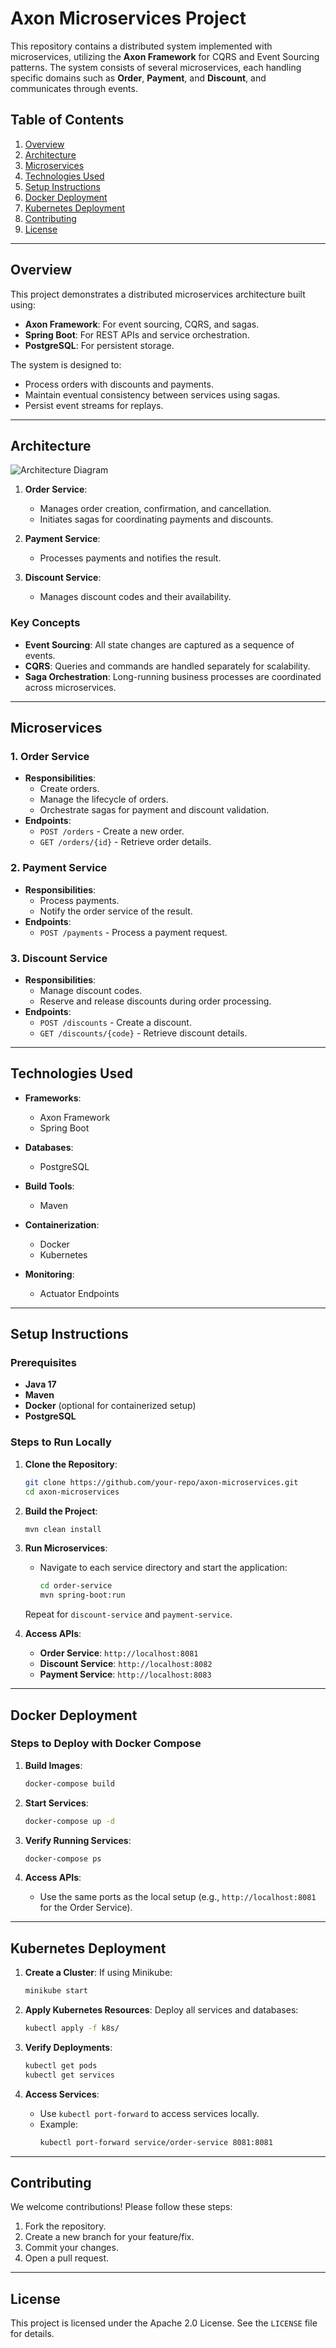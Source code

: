# Axon Microservices Project

This repository contains a distributed system implemented with microservices, utilizing the **Axon Framework** for CQRS and Event Sourcing patterns. The system consists of several microservices, each handling specific domains such as **Order**, **Payment**, and **Discount**, and communicates through events.

## Table of Contents

1. [Overview](#overview)
2. [Architecture](#architecture)
3. [Microservices](#microservices)
4. [Technologies Used](#technologies-used)
5. [Setup Instructions](#setup-instructions)
6. [Docker Deployment](#docker-deployment)
7. [Kubernetes Deployment](#kubernetes-deployment)
8. [Contributing](#contributing)
9. [License](#license)

---

## Overview

This project demonstrates a distributed microservices architecture built using:
- **Axon Framework**: For event sourcing, CQRS, and sagas.
- **Spring Boot**: For REST APIs and service orchestration.
- **PostgreSQL**: For persistent storage.

The system is designed to:
- Process orders with discounts and payments.
- Maintain eventual consistency between services using sagas.
- Persist event streams for replays.

---

## Architecture

![Architecture Diagram](https://via.placeholder.com/800x400?text=Architecture+Diagram)

1. **Order Service**:
   - Manages order creation, confirmation, and cancellation.
   - Initiates sagas for coordinating payments and discounts.

2. **Payment Service**:
   - Processes payments and notifies the result.

3. **Discount Service**:
   - Manages discount codes and their availability.

### Key Concepts
- **Event Sourcing**: All state changes are captured as a sequence of events.
- **CQRS**: Queries and commands are handled separately for scalability.
- **Saga Orchestration**: Long-running business processes are coordinated across microservices.

---

## Microservices

### **1. Order Service**
- **Responsibilities**:
  - Create orders.
  - Manage the lifecycle of orders.
  - Orchestrate sagas for payment and discount validation.
- **Endpoints**:
  - `POST /orders` - Create a new order.
  - `GET /orders/{id}` - Retrieve order details.

### **2. Payment Service**
- **Responsibilities**:
  - Process payments.
  - Notify the order service of the result.
- **Endpoints**:
  - `POST /payments` - Process a payment request.

### **3. Discount Service**
- **Responsibilities**:
  - Manage discount codes.
  - Reserve and release discounts during order processing.
- **Endpoints**:
  - `POST /discounts` - Create a discount.
  - `GET /discounts/{code}` - Retrieve discount details.

---

## Technologies Used

- **Frameworks**:
  - Axon Framework
  - Spring Boot

- **Databases**:
  - PostgreSQL

- **Build Tools**:
  - Maven

- **Containerization**:
  - Docker
  - Kubernetes

- **Monitoring**:
  - Actuator Endpoints

---

## Setup Instructions

### **Prerequisites**
- **Java 17**
- **Maven**
- **Docker** (optional for containerized setup)
- **PostgreSQL**

### **Steps to Run Locally**

1. **Clone the Repository**:
   ```bash
   git clone https://github.com/your-repo/axon-microservices.git
   cd axon-microservices
   ```

2. **Build the Project**:
   ```bash
   mvn clean install
   ```

3. **Run Microservices**:
   - Navigate to each service directory and start the application:
     ```bash
     cd order-service
     mvn spring-boot:run
     ```
   Repeat for `discount-service` and `payment-service`.

4. **Access APIs**:
   - **Order Service**: `http://localhost:8081`
   - **Discount Service**: `http://localhost:8082`
   - **Payment Service**: `http://localhost:8083`

---

## Docker Deployment

### **Steps to Deploy with Docker Compose**

1. **Build Images**:
   ```bash
   docker-compose build
   ```

2. **Start Services**:
   ```bash
   docker-compose up -d
   ```

3. **Verify Running Services**:
   ```bash
   docker-compose ps
   ```

4. **Access APIs**:
   - Use the same ports as the local setup (e.g., `http://localhost:8081` for the Order Service).

---

## Kubernetes Deployment

1. **Create a Cluster**:
   If using Minikube:
   ```bash
   minikube start
   ```

2. **Apply Kubernetes Resources**:
   Deploy all services and databases:
   ```bash
   kubectl apply -f k8s/
   ```

3. **Verify Deployments**:
   ```bash
   kubectl get pods
   kubectl get services
   ```

4. **Access Services**:
   - Use `kubectl port-forward` to access services locally.
   - Example:
     ```bash
     kubectl port-forward service/order-service 8081:8081
     ```

---

## Contributing

We welcome contributions! Please follow these steps:
1. Fork the repository.
2. Create a new branch for your feature/fix.
3. Commit your changes.
4. Open a pull request.

---

## License

This project is licensed under the Apache 2.0 License. See the `LICENSE` file for details.

